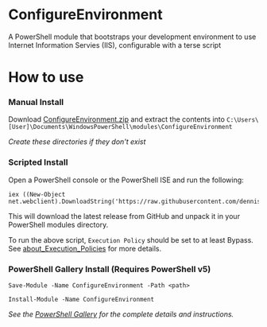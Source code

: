 # ConfigureEnvironment

A PowerShell module that bootstraps your development environment to use Internet Information Servies (IIS), configurable with a terse script




How to use
=============


### Manual Install

Download [ConfigureEnvironment.zip](https://github.com/dennisroche/ConfigureEnvironment/releases/download/Latest/ConfigureEnvironment.zip) and extract the contents into `C:\Users\[User]\Documents\WindowsPowerShell\modules\ConfigureEnvironment`

_Create these directories if they don't exist_

### Scripted Install

Open a PowerShell console or the PowerShell ISE and run the following:

```
iex ((New-Object net.webclient).DownloadString('https://raw.githubusercontent.com/dennisroche/ConfigureEnvironment/master/install.ps1'))
```

This will download the latest release from GitHub and unpack it in your PowerShell modules directory.

To run the above script, `Execution Policy` should be set to at least Bypass. See [about_Execution_Policies](https://technet.microsoft.com/en-us/library/hh847748.aspx) for more details.


### PowerShell Gallery Install (Requires PowerShell v5)

```
Save-Module -Name ConfigureEnvironment -Path <path>
```

```
Install-Module -Name ConfigureEnvironment
```

_See the [PowerShell Gallery](http://www.powershellgallery.com/packages/ConfigureEnvironment/) for the complete details and instructions._